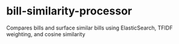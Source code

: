 # bill-similarity-processor
Compares bills and surface similar bills using ElasticSearch, TFIDF weighting, and cosine similarity
